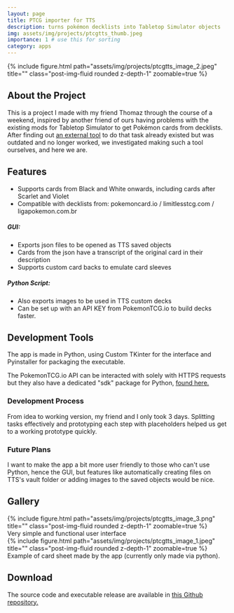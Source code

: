 ```yaml
---
layout: page
title: PTCG importer for TTS
description: turns pokémon decklists into Tabletop Simulator objects
img: assets/img/projects/ptcgtts_thumb.jpeg
importance: 1 # use this for sorting
category: apps
---
```


<div class="text-center">
    {% include figure.html path="assets/img/projects/ptcgtts_image_2.jpeg" title="" class="post-img-fluid rounded z-depth-1" zoomable=true %}
</div>

## About the Project

This is a project I made with my friend Thomaz through the course of a weekend, inspired by another friend of ours having problems with
the existing mods for Tabletop Simulator to get Pokémon cards from decklists.
After finding out <a href="https://github.com/jeandeaual/tts-deckconverter">an external tool</a> to do that task already existed but was outdated and no longer worked, we investigated making such a tool ourselves, and here we are.

## Features
- Supports cards from Black and White onwards, including cards after Scarlet and Violet
- Compatible with decklists from: pokemoncard.io / limitlesstcg.com / ligapokemon.com.br

##### GUI:
- Exports json files to be opened as TTS saved objects
- Cards from the json have a transcript of the original card in their description
- Supports custom card backs to emulate card sleeves

##### Python Script:
- Also exports images to be used in TTS custom decks
- Can be set up with an API KEY from PokemonTCG.io to build decks faster.

## Development Tools

The app is made in Python, using Custom TKinter for the interface and Pyinstaller for packaging the executable.

The PokemonTCG.io API can be interacted with solely with HTTPS requests 
but they also have a dedicated "sdk" package for Python, <a href="https://github.com/PokemonTCG/pokemon-tcg-sdk-python">found here.</a>

### Development Process

From idea to working version, my friend and I only took 3 days. Splitting tasks effectively and prototyping each step with placeholders helped us get to a working prototype quickly.

<!-- You can read more about the process in <a href="">a dedicated blog post I wrote on it.</a> -->

### Future Plans

I want to make the app a bit more user friendly to those who can't use Python, hence the GUI, but features like automatically creating files on TTS's vault folder or adding images to the saved objects would be nice.

## Gallery

<div class="text-center">
    {% include figure.html path="assets/img/projects/ptcgtts_image_3.png" title="" class="post-img-fluid rounded z-depth-1" zoomable=true %}
</div>
<div class="caption">Very simple and functional user interface</div>

<div class="text-center">
    {% include figure.html path="assets/img/projects/ptcgtts_image_1.jpeg" title="" class="post-img-fluid rounded z-depth-1" zoomable=true %}
</div>
<div class="caption">Example of card sheet made by the app (currently only made via python).</div>

## Download

The source code and executable release are available in <a href="https://github.com/NatePlays95/ptcg-tts-decklist-importer">this Github repository.</a>